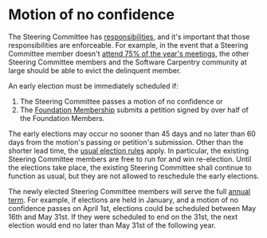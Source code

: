 # Motion of no confidence

The Steering Committee has [responsibilities][], and it's important
that those responsibilities are enforceable.  For example, in the
event that a Steering Committee member doesn't [attend 75% of the
year's meetings][minimum-attendance], the other Steering Committee
members and the Software Carpentry community at large should be able
to evict the delinquent member.

An early election must be immediately scheduled if:

1. The Steering Committee passes a motion of no confidence or
2. The [Foundation Membership][membership] submits a petition signed
   by over half of the Foundation Members.

The early elections may occur no sooner than 45 days and no later than
60 days from the motion's passing or petition's submission.  Other
than the shorter lead time, the [usual election rules][election]
apply.  In particular, the existing Steering Committee members are
free to run for and win re-election.  Until the elections take place,
the existing Steering Committee shall continue to function as usual,
but they are not allowed to reschedule the early elections.

The newly elected Steering Committee members will serve the full
[annual term][election].  For example, if elections are held in
January, and a motion of no confidence passes on April 1st, elections
could be scheduled between May 16th and May 31st.  If they were
scheduled to end on the 31st, the next election would end no later
than May 31st of the following year.

[responsibilities]: committee-roles.md
[minimum-attendance]: committee-roles.md#communication
[membership]: governance.md#membership
[election]: governance.md#steering-committee-elections
